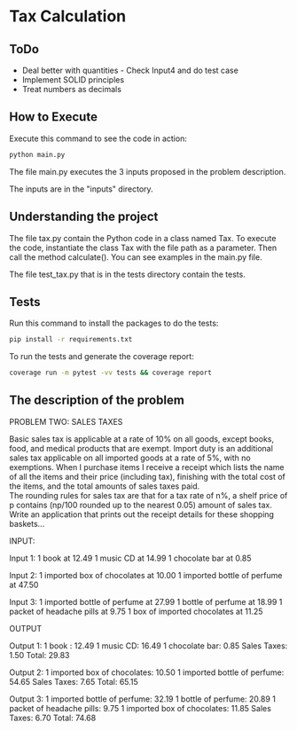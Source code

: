 # Tax Calculation

## ToDo
* Deal better with quantities - Check Input4 and do test case
* Implement SOLID principles
* Treat numbers as decimals

## How to Execute

Execute this command to see the code in action:

```bash
python main.py
```
The file main.py executes the 3 inputs proposed in the problem description.

The inputs are in the "inputs" directory.

## Understanding the project

The file tax.py contain the Python code in a class named Tax. To execute the code, instantiate the class Tax with the file path as a parameter. Then call the method calculate(). You can see examples in the main.py file.  

The file test_tax.py that is in the tests directory contain the tests.

## Tests

Run this command to install the packages to do the tests:

```bash
pip install -r requirements.txt
```
To run the tests and generate the coverage report:
```bash
coverage run -m pytest -vv tests && coverage report
```

## The description of the problem

PROBLEM TWO: SALES TAXES

Basic sales tax is applicable at a rate of 10% on all goods, except books, food, and medical products that are exempt. 
Import duty is an additional sales tax applicable on all imported goods at a rate of 5%, with no exemptions.
When I purchase items I receive a receipt which lists the name of all the items and their price (including tax), finishing with the total cost of the items, and the total amounts of sales taxes paid.  
The rounding rules for sales tax are that for a tax rate of n%, a shelf price of p contains (np/100 rounded up to the nearest 0.05) amount of sales tax.
Write an application that prints out the receipt details for these shopping baskets...

INPUT:

Input 1:
1 book at 12.49
1 music CD at 14.99
1 chocolate bar at 0.85

Input 2:
1 imported box of chocolates at 10.00
1 imported bottle of perfume at 47.50

Input 3:
1 imported bottle of perfume at 27.99
1 bottle of perfume at 18.99
1 packet of headache pills at 9.75
1 box of imported chocolates at 11.25

OUTPUT

Output 1:
1 book : 12.49
1 music CD: 16.49
1 chocolate bar: 0.85
Sales Taxes: 1.50
Total: 29.83

Output 2:
1 imported box of chocolates: 10.50
1 imported bottle of perfume: 54.65
Sales Taxes: 7.65
Total: 65.15

Output 3:
1 imported bottle of perfume: 32.19
1 bottle of perfume: 20.89
1 packet of headache pills: 9.75
1 imported box of chocolates: 11.85
Sales Taxes: 6.70
Total: 74.68


